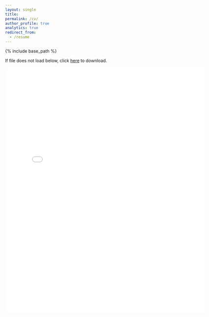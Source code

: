 ```yaml
---
layout: single
title:
permalink: /cv/
author_profile: true
analytics: true
redirect_from:
  - /resume
---
```


{% include base_path %}

If file does not load below, click [here](https://yashchitalia.github.io/files/Yash_CV_PhD_10062020.pdf) to download.

<embed src="{{ site.baseurl }}/files/Yash_CV_PhD_10062020.pdf" width="650" height="800" type='application/pdf'>